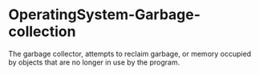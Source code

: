 # OperatingSystem-Garbage-collection
The garbage collector, attempts to reclaim garbage, or memory occupied by objects that are no longer in use by the program.
